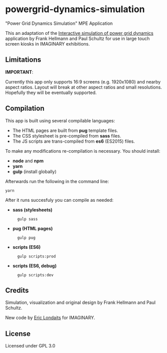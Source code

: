 # powergrid-dynamics-simulation

"Power Grid Dynamics Simulation" MPE Application

This an adaptation of the [Interactive simulation of power grid dynamics](https://luap-pik.github.io/powergrid-dynamics-simulation/)
application by Frank Hellmann and Paul Schultz for use in large touch screen kiosks in IMAGINARY exhibitions.

## Limitations

**IMPORTANT**:

Currently this app only supports 16:9 screens (e.g. 1920x1080) and nearby aspect ratios. Layout will break at
other aspect ratios and small resolutions. Hopefully they will be eventually supported. 

## Compilation

This app is built using several compilable languages:

- The HTML pages are built from **pug** template files.
- The CSS stylesheet is pre-compiled from **sass** files.
- The JS scripts are trans-compiled from **es6** (ES2015) files. 

To make any modifications re-compilation is necessary. You should install:

- **node** and **npm**
- **yarn**
- **gulp** (install globally)

Afterwards run the following in the command line:

```
yarn
```

After it runs succesfuly you can compile as needed:

- **sass (stylesheets)**
  ```
    gulp sass
  ```
  
- **pug (HTML pages)**
  ```
    gulp pug
  ```

- **scripts (ES6)**
  ```
    gulp scripts:prod
  ```
  
- **scripts (ES6, debug)**
  ```
    gulp scripts:dev
  ```

## Credits

Simulation, visualization and original design by Frank Hellmann and Paul Schultz.

New code by [Eric Londaits](eric.londaits@imaginary.org) for IMAGINARY.

## License

Licensed under GPL 3.0
 
